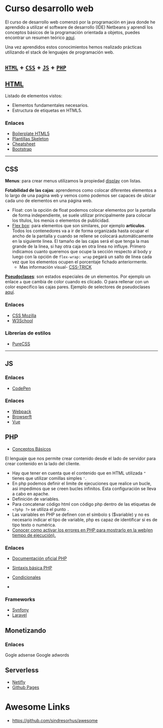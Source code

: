 # Curso desarrollo web

El curso de desarrollo web comenzó por la programación en java donde he aprendido a utilizar el software de desarrollo (IDE) Netbeans y aprendí los conceptos básicos de la programación orientada a objetos, puedes encontrar un resumen teórico [aquí](http://sorianotech.github.io).

Una vez aprendidos estos conocimientos hemos realizado prácticas utilizando el stack de lenguajes de programación web.

## [`HTML`](https://www.w3.org/TR/?tag=html) + [`CSS`](https://www.w3.org/TR/?tag=css) + [`JS`](https://en.wikipedia.org/wiki/ECMAScript) + [`PHP`](https://www.php.net/)

## [HTML](html.md)

Listado de elementos vistos:

- Elementos fundamentales necesarios.
- Estructura de etiquetas en HTML5.

### Enlaces

- [Boilerplate HTML5](https://html5boilerplate.com/)
- [Plantillas Skeleton](http://getskeleton.com/)
- [Cheatsheet](https://htmlcheatsheet.com/)
- [Bootstrap](https://getbootstrap.com/docs/)

---

## CSS

**Menus**: para crear menus utilizamos la propiedad [display](https://www.w3schools.com/css/css_inline-block.asp) con listas.

**Fotabilidad de las cajas**: aprendemos como colocar diferentes elementos a lo largo de una pagina web y vemos como podemos ser capaces de ubicar cada uno de elementos en una página web.

- Float: con la opción de float podemos colocar elementos por la pantalla de forma independiente, se suele utilizar principalmente para colocar los títulos, los menús o elementos de publicidad.
- [Flex box](https://lenguajecss.com/p/css/propiedades/flexbox): para elementos que son similares, por ejemplo **artículos**. Todos los contenedores va a ir de forma organizada hasta ocupar el ancho de la pantalla y cuando se rellene se colocará automáticamente en la siguiente linea. El tamaño de las cajas será el que tenga la mas grande de la linea, si hay otra caja en otra linea no influye. Primero indicamos cuanto queremos que ocupe la sección respecto al body y luego con la opción de `flex-wrap: wrap` pegará un salto de linea cada vez que los elementos ocupen el porcentaje fichado anteriormente.
  - Mas información visual- [CSS-TRICK](https://css-tricks.com/snippets/css/a-guide-to-flexbox/)

**[Pseudoclases](https://developer.mozilla.org/es/docs/Web/CSS/Pseudo-classes)**: son estados especiales de un elementos. Por ejemplo un enlace `a` que cambia de color cuando es clicado. O para rellenar con un color especifico las cajas pares. Ejemplo de selectores de pseudoclases [aquí](http://byverdu.es/css3-como-usar-los-selectores-de-las-pseudo-classes-nth-child-nth-of-type-y-not/).

### Enlaces

- [CSS Mozilla](https://developer.mozilla.org/es/docs/Web/CSS)
- [W3School](https://www.w3schools.com/css/default.asp)

### Librerías de estilos

- [PureCSS](https://purecss.io/)

---

## JS

### Enlaces

- [CodePen](https://codepen.io)

### Enlaces

- [Webpack](https://webpack.js.org/)
- [Browserft](http://browserify.org/)
- [Vue](https://vuejs.org/)

## PHP

- [Conceptos Básicos](conceptos_basicos_php.pdf)

El lenguaje que nos permite crear contenido desde el lado de servidor para crear contenido en la lado del cliente.

- Hay que tener en cuenta que el contenido que en HTML utilizada `"` tienes que utilizar comillas simples `'`.
- En php podemos definir el limite de ejecuciones que realice un bucle, asi impedimos que se creen bucles infinitos. Esta configuración se lleva a cabo en apache.
- Definición de variables.
- Para concatenar código html con código php dentro de las etiquetas de `<?php ?>` se utiliza el punto `.`
- Las variables en PHP se definen con el símbolo `$` (\$variable) y no es necesario indicar el tipo de variable, php es capaz de identificar si es de tipo texto o numérica.
- [Conocer como activar los errores en PHP para mostrarlo en la web(en tiempo de ejecución).](https://www.anerbarrena.com/mostrar-errores-php-608/)



### Enlaces

- [Documentación oficial PHP](https://www.php.net/manual/es/)
- [Sintaxis básica PHP](https://www.php.net/manual/es/language.basic-syntax.phpmode.php)
- [Condicionales](https://www.php.net/manual/es/control-structures.if.php)

-

### Frameworks

- [Synfony](https://symfony.es/)
- [Laravel](https://laravel.com/docs/5.8/installation)

## Monetizando

### Enlaces

Gogle adsense
Google adwords

## Serverless

- [Netifly](https://www.netlify.com/)
- [Github Pages](https://pages.github.com/)


# Awesome Links

- [<https://github.com/sindresorhus/awesome>](https://github.com/sindresorhus/awesome)